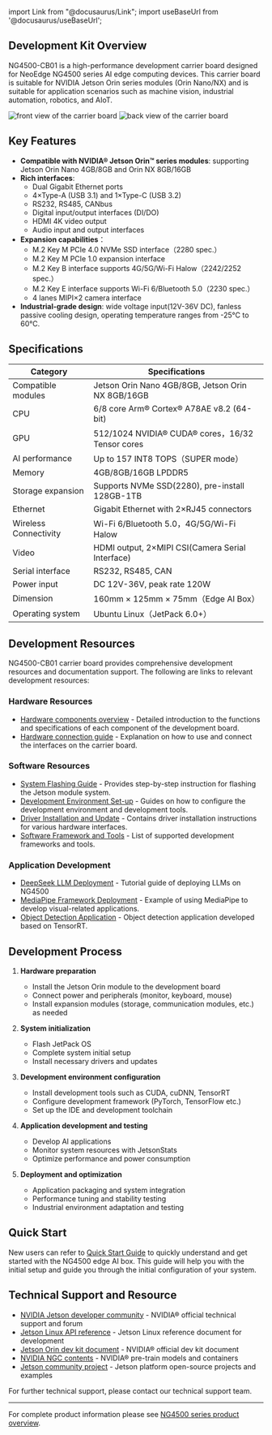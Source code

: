 import Link from "@docusaurus/Link";
import useBaseUrl from '@docusaurus/useBaseUrl';

## Development Kit Overview

NG4500-CB01 is a high-performance development carrier board designed for NeoEdge NG4500 series AI edge computing devices. This carrier board is suitable for NVIDIA Jetson Orin series modules (Orin Nano/NX) and is suitable for application scenarios such as machine vision, industrial automation, robotics, and AIoT.

<div style={{ display: 'grid', gridTemplateColumns: '1fr 1fr', gap: '20px', justifyContent: 'center', alignItems: 'center' }}>
  <img src={useBaseUrl('/img/Board/NG4500-CB01_1.png')} alt="front view of the carrier board" style={{ height: '300px', objectFit: 'contain', margin: '0 auto' }} />
  <img src={useBaseUrl('/img/Board/NG4500-CB01_2.png')} alt="back view of the carrier board" style={{ height: '300px', objectFit: 'contain', margin: '0 auto' }} />
</div>

## Key Features

- **Compatible with NVIDIA® Jetson Orin™  series modules**: supporting Jetson Orin Nano 4GB/8GB and Orin NX 8GB/16GB
- **Rich interfaces**:
  - Dual Gigabit Ethernet ports
  - 4×Type-A (USB 3.1) and 1×Type-C (USB 3.2)
  - RS232, RS485, CANbus
  - Digital input/output interfaces (DI/DO)
  - HDMI 4K video output
  - Audio input and output interfaces
- **Expansion capabilities**：
  - M.2 Key M PCIe 4.0 NVMe SSD interface（2280 spec.）
  - M.2 Key M PCIe 1.0 expansion interface
  - M.2 Key B interface supports 4G/5G/Wi-Fi Halow（2242/2252 spec.）
  - M.2 Key E interface supports Wi-Fi 6/Bluetooth 5.0（2230 spec.）
  - 4 lanes MIPI×2 camera interface
- **Industrial-grade design**: wide voltage input(12V-36V DC), fanless passive cooling design, operating temperature ranges from -25°C to 60°C.

## Specifications

| Category | Specifications |
|---------|------|
| Compatible modules | Jetson Orin Nano 4GB/8GB, Jetson Orin NX 8GB/16GB |
| CPU | 6/8 core Arm® Cortex® A78AE v8.2 (64-bit) |
| GPU | 512/1024 NVIDIA® CUDA® cores，16/32 Tensor cores |
| AI performance | Up to 157 INT8 TOPS（SUPER mode） |
| Memory | 4GB/8GB/16GB LPDDR5 |
| Storage expansion | Supports NVMe SSD(2280), pre-install 128GB-1TB |
|Ethernet | Gigabit Ethernet with 2×RJ45 connectors |
| Wireless Connectivity | Wi-Fi 6/Bluetooth 5.0，4G/5G/Wi-Fi Halow |
| Video | HDMI output, 2×MIPI CSI(Camera Serial Interface)|
| Serial interface | RS232, RS485, CAN |
| Power input | DC 12V-36V, peak rate 120W |
| Dimension | 160mm × 125mm × 75mm（Edge AI Box） |
| Operating system | Ubuntu Linux（JetPack 6.0+） |

## Development Resources

NG4500-CB01 carrier board provides comprehensive development resources and documentation support. The following are links to relevant development resources:

### Hardware Resources
- [Hardware components overview](./1-Hardware%20Guide/0-Components%20Overview.md) - Detailed introduction to the functions and specifications of each component of the development board.
- [Hardware connection guide](./1-Hardware%20Guide/1-Hardware%20Connection.md) - Explanation on how to use and connect the interfaces on the carrier board.

### Software Resources
- [System Flashing Guide](./2-Software%20Guide/0-System%20Flashing%20and%20Initialization.md) - Provides step-by-step instruction for flashing the Jetson module system.
- [Development Environment Set-up](./2-Software%20Guide/1-Development%20Environment%20Setup.md) - Guides on how to configure the development environment and development tools.
- [Driver Installation and Update](./2-Software%20Guide/1-Driver%20Installation%20and%20Updates/0-Interface&modules%20configure.md) - Contains driver installation instructions for various hardware interfaces.
- [Software Framework and Tools](./2-Software%20Guide/3-Software%20Frameworks%20and%20Tools/0-Docker.md) - List of supported development frameworks and tools.

### Application Development
- [DeepSeek LLM Deployment](../3-Application%20Guide/1-Deepseek-r1.md) - Tutorial guide of deploying LLMs on NG4500
- [MediaPipe Framework Deployment](../3-Application%20Guide/2-mediapipe.md) - Example of using MediaPipe to develop visual-related applications.
- [Object Detection Application](../3-Application%20Guide/3-Object%20Detection.md) - Object detection application developed based on TensorRT.

## Development Process

1. **Hardware preparation**
   - Install the Jetson Orin module to the development board
   - Connect power and peripherals (monitor, keyboard, mouse)
   - Install expansion modules (storage, communication modules, etc.) as needed

2. **System initialization**
   - Flash JetPack OS
   - Complete system initial setup
   - Install necessary drivers and updates

3. **Development environment configuration**
   - Install development tools such as CUDA, cuDNN, TensorRT
   - Configure development framework (PyTorch, TensorFlow etc.)
   - Set up the IDE and development toolchain

4. **Application development and testing**
   - Develop AI applications
   - Monitor system resources with JetsonStats
   - Optimize performance and power consumption

5. **Deployment and optimization**
   - Application packaging and system integration
   - Performance tuning and stability testing
   - Industrial environment adaptation and testing

## Quick Start

New users can refer to [Quick Start Guide](../1-Quick%20Start.md) to quickly understand and get started with the NG4500 edge AI box. This guide will help you with the initial setup and guide you through the initial configuration of your system.

## Technical Support and Resource

- [NVIDIA Jetson developer community](https://forums.developer.nvidia.com/c/agx-autonomous-machines/jetson-embedded-systems/70) - NVIDIA® official technical support and forum
- [Jetson Linux API reference](https://docs.nvidia.com/jetson/l4t/) - Jetson Linux reference document for development
- [Jetson Orin dev kit document](https://developer.nvidia.com/embedded/jetson-orin-nano-devkit) - NVIDIA® official dev kit document
- [NVIDIA NGC contents](https://catalog.ngc.nvidia.com/) - NVIDIA® pre-train models and containers
- [Jetson community project](https://github.com/dusty-nv/jetson-inference) - Jetson platform open-source projects and examples

For further technical support, please contact our technical support team.

---

For complete product information please see [NG4500 series product overview](../0-Overview.md).
